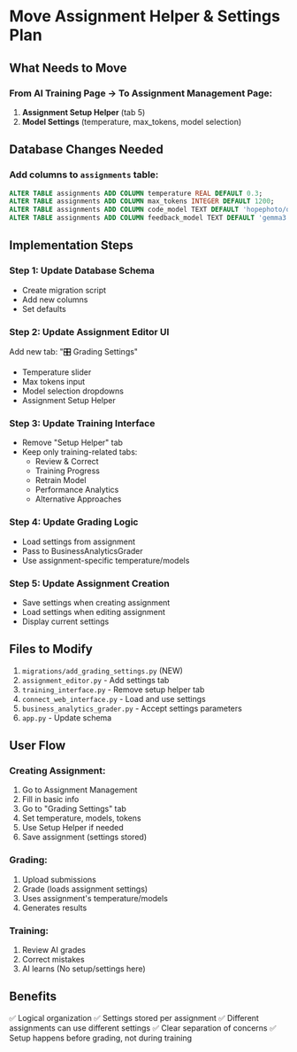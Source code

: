 # Move Assignment Helper & Settings Plan

## What Needs to Move

### From AI Training Page → To Assignment Management Page:
1. **Assignment Setup Helper** (tab 5)
2. **Model Settings** (temperature, max_tokens, model selection)

## Database Changes Needed

### Add columns to `assignments` table:
```sql
ALTER TABLE assignments ADD COLUMN temperature REAL DEFAULT 0.3;
ALTER TABLE assignments ADD COLUMN max_tokens INTEGER DEFAULT 1200;
ALTER TABLE assignments ADD COLUMN code_model TEXT DEFAULT 'hopephoto/qwen3-coder-30b-a3b-instruct_q8:latest';
ALTER TABLE assignments ADD COLUMN feedback_model TEXT DEFAULT 'gemma3:27b-it-q8_0';
```

## Implementation Steps

### Step 1: Update Database Schema
- Create migration script
- Add new columns
- Set defaults

### Step 2: Update Assignment Editor UI
Add new tab: "🎛️ Grading Settings"
- Temperature slider
- Max tokens input
- Model selection dropdowns
- Assignment Setup Helper

### Step 3: Update Training Interface
- Remove "Setup Helper" tab
- Keep only training-related tabs:
  - Review & Correct
  - Training Progress
  - Retrain Model
  - Performance Analytics
  - Alternative Approaches

### Step 4: Update Grading Logic
- Load settings from assignment
- Pass to BusinessAnalyticsGrader
- Use assignment-specific temperature/models

### Step 5: Update Assignment Creation
- Save settings when creating assignment
- Load settings when editing assignment
- Display current settings

## Files to Modify

1. `migrations/add_grading_settings.py` (NEW)
2. `assignment_editor.py` - Add settings tab
3. `training_interface.py` - Remove setup helper tab
4. `connect_web_interface.py` - Load and use settings
5. `business_analytics_grader.py` - Accept settings parameters
6. `app.py` - Update schema

## User Flow

### Creating Assignment:
1. Go to Assignment Management
2. Fill in basic info
3. Go to "Grading Settings" tab
4. Set temperature, models, tokens
5. Use Setup Helper if needed
6. Save assignment (settings stored)

### Grading:
1. Upload submissions
2. Grade (loads assignment settings)
3. Uses assignment's temperature/models
4. Generates results

### Training:
1. Review AI grades
2. Correct mistakes
3. AI learns
(No setup/settings here)

## Benefits

✅ Logical organization
✅ Settings stored per assignment
✅ Different assignments can use different settings
✅ Clear separation of concerns
✅ Setup happens before grading, not during training

